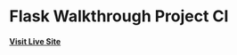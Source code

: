 # Flask Walkthrough Project CI


#### [Visit Live Site](https://flask-walkthrough-project-ci-6624f363101a.herokuapp.com/)